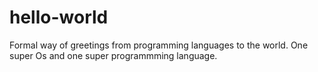 # hello-world
Formal way of greetings from programming languages to the world.
One super Os and one super programmming language.
